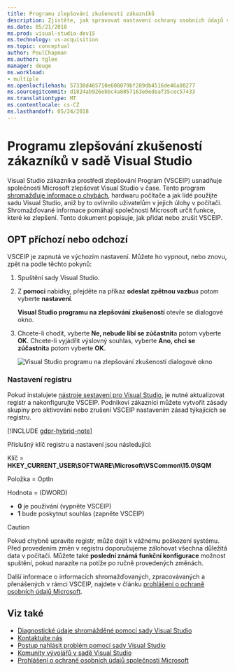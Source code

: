 ```yaml
---
title: Programu zlepšování zkušeností zákazníků
description: Zjistěte, jak spravovat nastavení ochrany osobních údajů v sadě Visual Studio.
ms.date: 05/21/2018
ms.prod: visual-studio-dev15
ms.technology: vs-acquisition
ms.topic: conceptual
author: PoulChapman
ms.author: tglee
manager: douge
ms.workload:
- multiple
ms.openlocfilehash: 57338d465710e608079bf289db4516de46a88277
ms.sourcegitcommit: d1824ab926ebbc4a8057163e0edeaf35cec57433
ms.translationtype: MT
ms.contentlocale: cs-CZ
ms.lasthandoff: 05/24/2018
---
```

# <a name="visual-studio-customer-experience-improvement-program"></a>Programu zlepšování zkušeností zákazníků v sadě Visual Studio

Visual Studio zákazníka prostředí zlepšování Program (VSCEIP) usnadňuje společnosti Microsoft zlepšovat Visual Studio v čase. Tento program [shromažďuje informace o chybách](../ide/diagnostic-data-collection.md), hardwaru počítače a jak lidé použijte sadu Visual Studio, aniž by to ovlivnilo uživatelům v jejich úlohy v počítači. Shromažďované informace pomáhají společnosti Microsoft určit funkce, které ke zlepšení. Tento dokument popisuje, jak přidat nebo zrušit VSCEIP.

## <a name="opt-in-or-out"></a>OPT příchozí nebo odchozí

VSCEIP je zapnutá ve výchozím nastavení. Můžete ho vypnout, nebo znovu, zpět na podle těchto pokynů:

1. Spuštění sady Visual Studio.

1. Z **pomoci** nabídky, přejděte na příkaz **odeslat zpětnou vazbu**a potom vyberte **nastavení**.

   **Visual Studio programu na zlepšování zkušeností** otevře se dialogové okno.

1. Chcete-li chodit, vyberte **Ne, nebude líbí se zúčastnit**a potom vyberte **OK**.
   Chcete-li vyjádřit výslovný souhlas, vyberte **Ano, chci se zúčastnit**a potom vyberte **OK**.

   ![Visual Studio programu na zlepšování zkušeností dialogové okno](media/experience-improvement-program.png)

### <a name="registry-settings"></a>Nastavení registru

Pokud instalujete [nástroje sestavení pro Visual Studio](https://www.visualstudio.com/downloads/#build-tools-for-visual-studio-2017), je nutné aktualizovat registr a nakonfigurujte VSCEIP. Podnikoví zákazníci můžete vytvořit zásady skupiny pro aktivování nebo zrušení VSCEIP nastavením zásad týkajících se registru.

[!INCLUDE [gdpr-hybrid-note](../misc/includes/gdpr-hybrid-note.md)]

Příslušný klíč registru a nastavení jsou následující:

Klíč = **HKEY_CURRENT_USER\SOFTWARE\Microsoft\VSCommon\15.0\SQM**

Položka = OptIn

Hodnota = (DWORD)
- **0** je používání (vypněte VSCEIP)
- **1** bude poskytnut souhlas (zapněte VSCEIP)

> [!CAUTION]
> Pokud chybně upravíte registr, může dojít k vážnému poškození systému. Před provedením změn v registru doporučujeme zálohovat všechna důležitá data v počítači. Můžete také **poslední známá funkční konfigurace** možnost spuštění, pokud narazíte na potíže po ručně provedených změnách.

Další informace o informacích shromažďovaných, zpracovávaných a přenášených v rámci VSCEIP, najdete v článku [prohlášení o ochraně osobních údajů Microsoft](https://privacy.microsoft.com/privacystatement).

## <a name="see-also"></a>Viz také

* [Diagnostické údaje shromážděné pomocí sady Visual Studio](diagnostic-data-collection.md)
* [Kontaktujte nás](../ide/talk-to-us.md)
* [Postup nahlásit problém pomocí sady Visual Studio](../ide/how-to-report-a-problem-with-visual-studio-2017.md)
* [Komunity vývojářů v sadě Visual Studio](https://developercommunity.visualstudio.com/)
* [Prohlášení o ochraně osobních údajů společnosti Microsoft](https://privacy.microsoft.com/privacystatement)